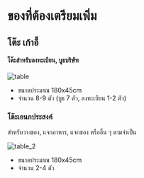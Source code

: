 # ของที่ต้องเตรียมเพิ่ม

## โต๊ะ เก้าอี้

#### โต๊ะสำหรับลงทะเบียน, บูธบริษัท
![table](https://user-images.githubusercontent.com/811559/213951315-dcbb45e2-75bd-4b4e-bc0d-8c454b72c288.jpg)
- ขนาดประมาณ 180x45cm
- จำนวน 8-9 ตัว (บูธ 7 ตัว, ลงทะเบียน 1-2 ตัว)

### โต๊ะเอนกประสงค์
สำหรับวางของ, แจกอาหาร, แจกของ หรืออื่น ๆ ตามจำเป็น

![table_2](https://user-images.githubusercontent.com/811559/213951803-5ca822ea-af17-4fec-ae15-9aa60d14287d.jpg)
- ขนาดประมาณ 180x45cm
- จำนวน 2-4 ตัว
